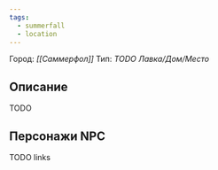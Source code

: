 ```yaml
---
tags:
  - summerfall
  - location
---
```

Город: *[[Саммерфол]]*
Тип: *TODO Лавка/Дом/Место*

## Описание
TODO
## Персонажи NPC
TODO links
